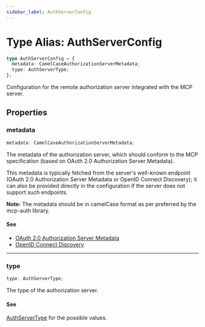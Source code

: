 ```yaml
---
sidebar_label: AuthServerConfig
---
```


# Type Alias: AuthServerConfig

```ts
type AuthServerConfig = {
  metadata: CamelCaseAuthorizationServerMetadata;
  type: AuthServerType;
};
```

Configuration for the remote authorization server integrated with the MCP server.

## Properties

### metadata

```ts
metadata: CamelCaseAuthorizationServerMetadata;
```

The metadata of the authorization server, which should conform to the MCP specification
(based on OAuth 2.0 Authorization Server Metadata).

This metadata is typically fetched from the server's well-known endpoint (OAuth 2.0
Authorization Server Metadata or OpenID Connect Discovery); it can also be provided
directly in the configuration if the server does not support such endpoints.

**Note:** The metadata should be in camelCase format as per preferred by the mcp-auth
library.

#### See

 - [OAuth 2.0 Authorization Server Metadata](https://datatracker.ietf.org/doc/html/rfc8414)
 - [OpenID Connect Discovery](https://openid.net/specs/openid-connect-discovery-1_0.html)

***

### type

```ts
type: AuthServerType;
```

The type of the authorization server.

#### See

[AuthServerType](/references/js/type-aliases/AuthServerType.md) for the possible values.

